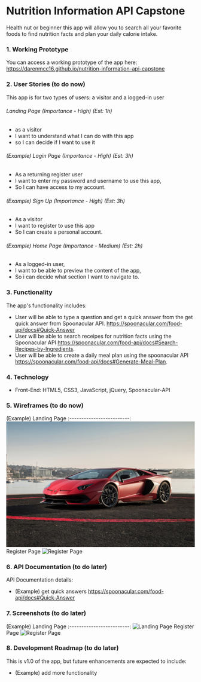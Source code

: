# Nutrition Information API Capstone
Health nut or beginner this app will allow you to search all your favorite foods to find nutrition facts and plan your daily calorie intake.





### 1. Working Prototype
You can access a working prototype of the app here: https://darenmcc16.github.io/nutrition-information-api-capstone



### 2. User Stories (to do now)
This app is for two types of users: a visitor and a logged-in user

###### Landing Page (Importance - High) (Est: 1h)
* as a visitor
* I want to understand what I can do with this app
* so I can decide if I want to use it

###### (Example) Login Page (Importance - High) (Est: 3h)
* As a returning register user
* I want to enter my password and username to use this app,
* So I can have access to my account.

###### (Example) Sign Up (Importance - High)  (Est: 3h)
* As a visitor
* I want to register to use this app
* So I can create a personal account.

###### (Example) Home Page (Importance - Medium)  (Est: 2h)
* As a logged-in user,
* I want to be able to preview the content of the app,
* So i can decide what section I want to navigate to.



### 3. Functionality
The app's functionality includes:
* User will be able to type a question and get a quick answer from the get quick answer from Spoonacular API.  https://spoonacular.com/food-api/docs#Quick-Answer
* User will be able to search receipes for nutrition facts using the Spoonacular API https://spoonacular.com/food-api/docs#Search-Recipes-by-Ingredients.
* User will be able to create a daily meal plan using the spoonacular API https://spoonacular.com/food-api/docs#Generate-Meal-Plan.




### 4. Technology
* Front-End: HTML5, CSS3, JavaScript, jQuery, Spoonacular-API 




### 5. Wireframes (to do now)
(Example) Landing Page
:-------------------------:
![Landing Page](/github-images/wireframes/landing-page-wireframe.jpg)
Register Page
![Register Page](/github-images/wireframes/register-page-wireframe.png)


### 6. API Documentation (to do later)
API Documentation details:
* (Example) get quick answers https://spoonacular.com/food-api/docs#Quick-Answer



### 7. Screenshots (to do later)
(Example) Landing Page
:-------------------------:
![Landing Page](/github-images/screenshots/landing-page-screenshot.png)
Register Page
![Register Page](/github-images/screenshots/register-page-screenshot.png)


### 8. Development Roadmap (to do later)
This is v1.0 of the app, but future enhancements are expected to include:
* (Example) add more functionality


